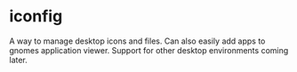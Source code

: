 # iconfig
A way to manage desktop icons and files. Can also easily add apps to gnomes application viewer. Support for other desktop environments coming later.
